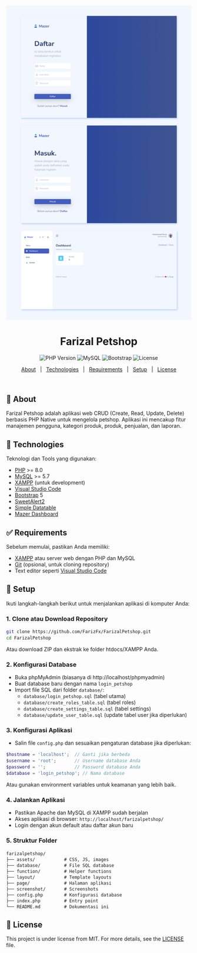 <div align="center" id="top">
  <img src="./screenshot/ss.png" alt="Farizal Petshop - PHP CRUD Application" />
</div>

<h1 align="center">Farizal Petshop</h1>

<p align="center">
  <img alt="PHP Version" src="https://img.shields.io/badge/PHP-8.0+-blue.svg">
  <img alt="MySQL" src="https://img.shields.io/badge/MySQL-5.7+-orange.svg">
  <img alt="Bootstrap" src="https://img.shields.io/badge/Bootstrap-5.0+-purple.svg">
  <img alt="License" src="https://img.shields.io/github/license/suryamsj/tutorial-crud-php-native?color=56BEB8">
</p>

<p align="center">
  <a href="#dart-about">About</a> &#xa0; | &#xa0;
  <a href="#rocket-technologies">Technologies</a> &#xa0; | &#xa0;
  <a href="#white_check_mark-requirements">Requirements</a> &#xa0; | &#xa0;
  <a href="#checkered_flag-setup">Setup</a> &#xa0; | &#xa0;
  <a href="#memo-license">License</a>
</p>

<br>

## :dart: About

Farizal Petshop adalah aplikasi web CRUD (Create, Read, Update, Delete) berbasis PHP Native untuk mengelola petshop. Aplikasi ini mencakup fitur manajemen pengguna, kategori produk, produk, penjualan, dan laporan.

## :rocket: Technologies

Teknologi dan Tools yang digunakan:

- [PHP](https://www.php.net/) >= 8.0
- [MySQL](https://www.mysql.com/) >= 5.7
- [XAMPP](https://www.apachefriends.org/) (untuk development)
- [Visual Studio Code](https://code.visualstudio.com/)
- [Bootstrap](https://getbootstrap.com/) 5
- [SweetAlert2](https://sweetalert2.github.io/)
- [Simple Datatable](https://github.com/fiduswriter/Simple-DataTables)
- [Mazer Dashboard](https://zuramai.github.io/mazer/)

## :white_check_mark: Requirements

Sebelum memulai, pastikan Anda memiliki:

- [XAMPP](https://www.apachefriends.org/) atau server web dengan PHP dan MySQL
- [Git](https://git-scm.com/) (opsional, untuk cloning repository)
- Text editor seperti [Visual Studio Code](https://code.visualstudio.com/)

## :checkered_flag: Setup

Ikuti langkah-langkah berikut untuk menjalankan aplikasi di komputer Anda:

### 1. Clone atau Download Repository

```bash
git clone https://github.com/FarizFx/FarizalPetshop.git
cd FarizalPetshop
```

Atau download ZIP dan ekstrak ke folder htdocs/XAMPP Anda.

### 2. Konfigurasi Database

- Buka phpMyAdmin (biasanya di http://localhost/phpmyadmin)
- Buat database baru dengan nama `login_petshop`
- Import file SQL dari folder `database/`:
  - `database/login_petshop.sql` (tabel utama)
  - `database/create_roles_table.sql` (tabel roles)
  - `database/create_settings_table.sql` (tabel settings)
  - `database/update_user_table.sql` (update tabel user jika diperlukan)

### 3. Konfigurasi Aplikasi

- Salin file `config.php` dan sesuaikan pengaturan database jika diperlukan:

```php
$hostname = 'localhost';  // Ganti jika berbeda
$username = 'root';       // Username database Anda
$password = '';           // Password database Anda
$database = 'login_petshop'; // Nama database
```

Atau gunakan environment variables untuk keamanan yang lebih baik.

### 4. Jalankan Aplikasi

- Pastikan Apache dan MySQL di XAMPP sudah berjalan
- Akses aplikasi di browser: `http://localhost/farizalpetshop/`
- Login dengan akun default atau daftar akun baru

### 5. Struktur Folder

```
farizalpetshop/
├── assets/           # CSS, JS, images
├── database/         # File SQL database
├── function/         # Helper functions
├── layout/           # Template layouts
├── page/             # Halaman aplikasi
├── screenshot/       # Screenshots
├── config.php        # Konfigurasi database
├── index.php         # Entry point
└── README.md         # Dokumentasi ini
```

## :memo: License

This project is under license from MIT. For more details, see the [LICENSE](LICENSE) file.

&#xa0;
